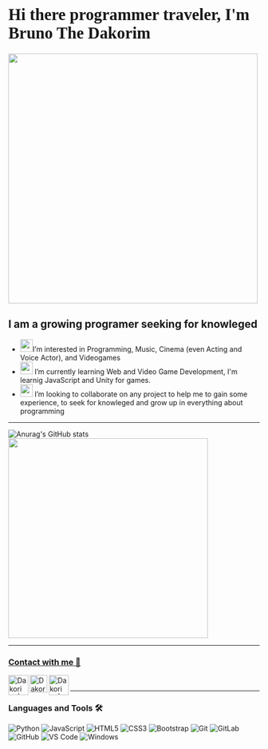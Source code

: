 ### <font face="Augusta"><h1>Hi there programmer traveler, I'm Bruno The Dakorim </h1></font>
<img width="500px" src="https://media.giphy.com/media/2qzHVSVfPcBlC/giphy.gif?cid=790b761138ab63e4399f40abba45a58f53b3e3587cee7443&rid=giphy.gif&ct=g" />


## I am a growing programer seeking for knowleged 

* <img width="25px" src="https://static.wikia.nocookie.net/darksouls/images/7/75/Para_faith_large.png/revision/latest?cb=20111011014229"/>I’m interested in Programming, Music, Cinema (even Acting and Voice Actor), and Videogames
* <img width="25px" src="https://static.wikia.nocookie.net/darksouls/images/0/0e/Para_attun_large.png/revision/latest?cb=20111011014102"/> I’m currently learning Web and Video Game Development, I'm learnig JavaScript and Unity for games.
* <img width="25px" src="https://static.wikia.nocookie.net/darksouls/images/3/31/Para_resist_large.png/revision/latest?cb=20111011014158"/> I’m looking to collaborate on any project to help me to gain some experience, to seek for knowleged and grow up in everything about programming


---

![Anurag's GitHub stats](https://github-readme-stats.vercel.app/api?username=Dakorim&show_icons=true&theme=tokyonight)
 <a href="https://github.com/eichenbergerche"><img width="400" src="https://github-readme-stats.vercel.app/api/top-langs/?username=Dakorim&hide=html,scss,css,shell&langs_count=10&layout=compact&theme=gruvbox">

   ---

### Contact with me 📝


[<img align="left" alt="Dakorim | Email" width="40px" src="https://i.pinimg.com/originals/1d/46/dd/1d46dda5b99cf1a91a1e2377fb948b36.gif" />][Mail]
[<img align="left" alt="Dakorim | LinkedIn" width="35px" src="https://i.pinimg.com/originals/de/b4/6f/deb46f02a59e3b3a2aa58fac16290d63.gif" />][linkedin]
[<img align="left" alt="Dakorim | Instagram" width="40px" src="https://thumbs.gfycat.com/OrnateOrneryFoal-max-1mb.gif" />][instagram]

<br />

---

### Languages and Tools 🛠 


![Python](http://img.shields.io/badge/-Python-3776AB?style=flat-square&logo=python&logoColor=ffffff)
![JavaScript](https://img.shields.io/badge/-JavaScript-%23F7DF1C?style=flat-square&logo=javascript&logoColor=000000&labelColor=%23F7DF1C&color=%23FFCE5A)
![HTML5](https://img.shields.io/badge/-HTML5-%23E44D27?style=flat-square&logo=html5&logoColor=ffffff)
![CSS3](https://img.shields.io/badge/-CSS3-%231572B6?style=flat-square&logo=css3)
![Bootstrap](https://img.shields.io/badge/-Bootstrap-563D7C?style=flat-square&logo=Bootstrap)
![Git](https://img.shields.io/badge/-Git-%23F05032?style=flat-square&logo=git&logoColor=%23ffffff)
![GitLab](https://img.shields.io/badge/-GitLab-FCA121?style=flat-square&logo=gitlab)
![GitHub](https://img.shields.io/badge/-GitHub-181717?style=flat-square&logo=github)
![VS Code](http://img.shields.io/badge/-VS%20Code-007ACC?style=flat-square&logo=visual-studio-code&logoColor=ffffff)
![Windows](http://img.shields.io/badge/-Windows-0078D6?style=flat-square&logo=windows&logoColor=ffffff)

<br/>

[mail]: cabrerabruno22@gmail.com
[instagram]: https://www.instagram.com/bruno.ncab/ 
[linkedin]:https://www.linkedin.com/in/bruno-cabrera-99b370210/


<!--
**Dakorim/Dakorim** is a ✨ _special_ ✨ repository because its `README.md` (this file) appears on your GitHub profile.

Here are some ideas to get you started:

- 🔭 I’m currently working on ...
- 🌱 I’m currently learning ...
- 👯 I’m looking to collaborate on ...
- 🤔 I’m looking for help with ...
- 💬 Ask me about ...
- 📫 How to reach me: ...
- 😄 Pronouns: ...
- ⚡ Fun fact: ...
-->
